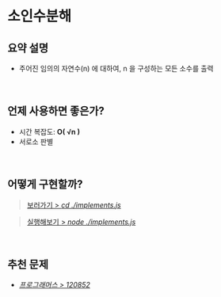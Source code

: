 # 소인수분해

## 요약 설명
- 주어진 임의의 자연수(n) 에 대하여, n 을 구성하는 모든 소수를 출력

<br/>

## 언제 사용하면 좋은가?
- 시간 복잡도: **O( √n )**
- 서로소 판별

<br/>

## 어떻게 구현할까?

> [보러가기 > _cd ./implements.js_](https://github.com/TransparentDeveloper/MOZARAM/blob/main/algorithm/소인수분해/implement.js)

> [실행해보기 > _node ./implements.js_](https://www.typescriptlang.org/play/?#code/PTAEhjBwPccDCHBDewXVYFCIGYFcB2BjALgSwHsNQAHAJzwFsBTAMQENcCKAve-IgCgwEpQBvRKFBYiAZxygUjHMzGgAvKADaAXSGgANtUkATPADc8Y5otAAmDRoDuACzzbQ3UAD5QARj6DhwvCifEAKSg+kYmZIoKSgAMXho+UjJyAHQkaGK2nKHGzDzxPsTAStnh+QC+oNSaYtQhhjlkANSNGmVWwmQ6aGTE0kxkYohtiKIYEqA49GQA5jruZu4ArCPikuRUdElk80rrNAz9eGwcGJyTM3N5oybayZoE05wABgAk-OezOO4VgBrjEDAALlAbz2m363yefBAoEAoOSAVAnAIMDgBzZwCkHUClqA-lBoEDlABmAA0oEW6hWY0kHx05gWiwAHGTxqCDrIyNTdhR9lsjuxCKdKThzFdxARbvdHq93lNPuZfv8ccD+EytjLIaBofDkWiPHTMXLceYiQB2ACcpOuFKlOjxC2itoZaw5YJZ1vZG2ZzG5JzOlpweKFYxF1DuD2eb35eNl2KBIMd7rIEdV6sRqPRtuiuqjKgNFiJ2cWRPzxPUQA)

<br/>

## 추천 문제
- [_프로그래머스 > 120852_](https://school.programmers.co.kr/learn/courses/30/lessons/120852)

<br/>

